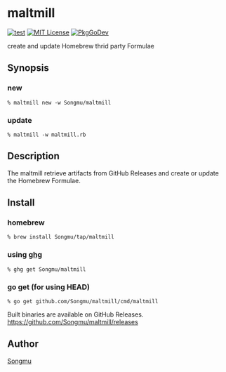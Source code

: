 maltmill
=======

[![test](https://github.com/Songmu/maltmill/actions/workflows/test.yaml/badge.svg)][GitHub Actions]
[![MIT License](http://img.shields.io/badge/license-MIT-blue.svg?style=flat-square)][license]
[![PkgGoDev](https://pkg.go.dev/badge/github.com/Songmu/maltmill)][PkgGoDev]

[GitHub Actions]: https://github.com/Songmu/maltmill/actions/workflows/test.yaml
[license]: https://github.com/Songmu/maltmill/blob/master/LICENSE
[PkgGoDev]: https://pkg.go.dev/github.com/Songmu/maltmill

create and update Homebrew thrid party Formulae

## Synopsis

### new

```console
% maltmill new -w Songmu/maltmill
```

### update

```console
% maltmill -w maltmill.rb
```

## Description

The maltmill retrieve artifacts from GitHub Releases and create or update
the Homebrew Formulae.

## Install

### homebrew

```console
% brew install Songmu/tap/maltmill
```

### using [ghg](https://github.com/Songmu/ghg)

```console
% ghg get Songmu/maltmill
```

### go get (for using HEAD)

```console
% go get github.com/Songmu/maltmill/cmd/maltmill
```

Built binaries are available on GitHub Releases.
https://github.com/Songmu/maltmill/releases

## Author

[Songmu](https://github.com/Songmu)

